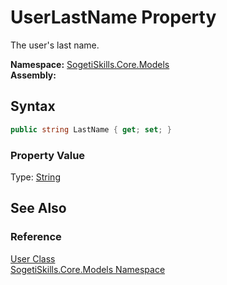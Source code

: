 UserLastName Property
=====================
The user's last name.

**Namespace:** [SogetiSkills.Core.Models][1]  
**Assembly:**

Syntax
------

```csharp
public string LastName { get; set; }
```

### Property Value
Type: [String][2]

See Also
--------

### Reference
[User Class][3]  
[SogetiSkills.Core.Models Namespace][1]  

[1]: ../README.md
[2]: http://msdn.microsoft.com/en-us/library/s1wwdcbf
[3]: README.md